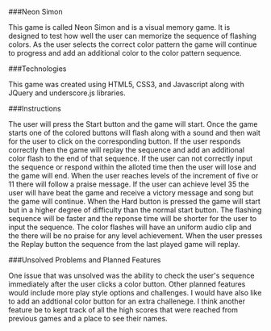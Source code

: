 ###Neon Simon

This game is called Neon Simon and is a visual memory game.
It is designed to test how well the user can memorize the sequence 
of flashing colors. As the user selects the correct color pattern the 
game will continue to progress and add an additional color to the 
color pattern sequence.

###Technologies

This game was created using HTML5, CSS3, and Javascript along with 
JQuery and underscore.js libraries. 

###Instructions

The user will press the Start button and the game will start.
Once the game starts one of the colored buttons will flash along with a 
sound and then wait for the user to click on the corresponding button. 
If the user responds correctly then the game will replay the sequence 
and add an additional color flash to the end of that sequence. If the 
user can not correctly input the sequence or respond within the alloted
time then the user will lose and the game will end. When the user reaches
levels of the increment of five or 11 there will follow a praise message.
If the user can achieve level 35 the user will have beat the game and 
receive a victory message and song but the game will continue. When the
Hard button is pressed the game will start but in a higher degree of 
difficulty than the normal start button. The flashing sequence will be 
faster and the reponse time will be shorter for the user to input the 
sequence. The color flashes will have an uniform audio clip and the 
there will be no praise for any level achievement. When the user presses
the Replay button the sequence from the last played game will replay. 

###Unsolved Problems and Planned Features

One issue that was unsolved was the ability to check the user's sequence
immediately after the user clicks a color button. Other planned features
would include more play style options and challenges. I would have also 
like to add an addtional color button for an extra challenege. I think 
another feature be to kept track of all the high scores that were 
reached from previous games and a place to see their names. 










